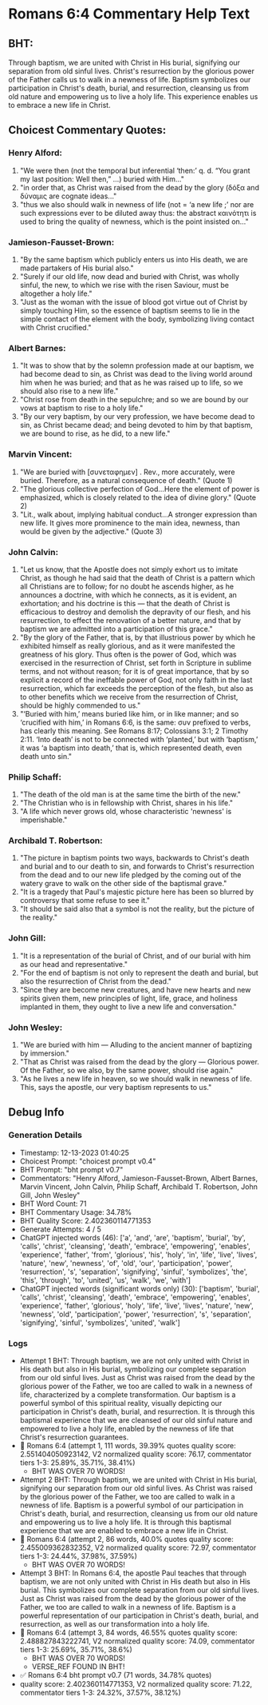 # Romans 6:4 Commentary Help Text

## BHT:
Through baptism, we are united with Christ in His burial, signifying our separation from old sinful lives. Christ's resurrection by the glorious power of the Father calls us to walk in a newness of life. Baptism symbolizes our participation in Christ's death, burial, and resurrection, cleansing us from old nature and empowering us to live a holy life. This experience enables us to embrace a new life in Christ.

## Choicest Commentary Quotes:
### Henry Alford:
1. "We were then (not the temporal but inferential ‘then:’ q. d. “You grant my last position: Well then,” …) buried with Him..."
2. "in order that, as Christ was raised from the dead by the glory (δόξα and δύναμις are cognate ideas..."
3. "thus we also should walk in newness of life (not = ‘a new life ;’ nor are such expressions ever to be diluted away thus: the abstract καινότητι is used to bring the quality of newness, which is the point insisted on..."

### Jamieson-Fausset-Brown:
1. "By the same baptism which publicly enters us into His death, we are made partakers of His burial also."
2. "Surely if our old life, now dead and buried with Christ, was wholly sinful, the new, to which we rise with the risen Saviour, must be altogether a holy life."
3. "Just as the woman with the issue of blood got virtue out of Christ by simply touching Him, so the essence of baptism seems to lie in the simple contact of the element with the body, symbolizing living contact with Christ crucified."

### Albert Barnes:
1. "It was to show that by the solemn profession made at our baptism, we had become dead to sin, as Christ was dead to the living world around him when he was buried; and that as he was raised up to life, so we should also rise to a new life."
2. "Christ rose from death in the sepulchre; and so we are bound by our vows at baptism to rise to a holy life."
3. "By our very baptism, by our very profession, we have become dead to sin, as Christ became dead; and being devoted to him by that baptism, we are bound to rise, as he did, to a new life."

### Marvin Vincent:
1. "We are buried with [συνεταφημεν] . Rev., more accurately, were buried. Therefore, as a natural consequence of death." (Quote 1)
2. "The glorious collective perfection of God...Here the element of power is emphasized, which is closely related to the idea of divine glory." (Quote 2)
3. "Lit., walk about, implying habitual conduct...A stronger expression than new life. It gives more prominence to the main idea, newness, than would be given by the adjective." (Quote 3)

### John Calvin:
1. "Let us know, that the Apostle does not simply exhort us to imitate Christ, as though he had said that the death of Christ is a pattern which all Christians are to follow; for no doubt he ascends higher, as he announces a doctrine, with which he connects, as it is evident, an exhortation; and his doctrine is this — that the death of Christ is efficacious to destroy and demolish the depravity of our flesh, and his resurrection, to effect the renovation of a better nature, and that by baptism we are admitted into a participation of this grace."
2. "By the glory of the Father, that is, by that illustrious power by which he exhibited himself as really glorious, and as it were manifested the greatness of his glory. Thus often is the power of God, which was exercised in the resurrection of Christ, set forth in Scripture in sublime terms, and not without reason; for it is of great importance, that by so explicit a record of the ineffable power of God, not only faith in the last resurrection, which far exceeds the perception of the flesh, but also as to other benefits which we receive from the resurrection of Christ, should be highly commended to us."
3. "‘Buried with him,’ means buried like him, or in like manner; and so ‘crucified with him,’ in Romans 6:6, is the same: συν prefixed to verbs, has clearly this meaning. See Romans 8:17; Colossians 3:1; 2 Timothy 2:11. ‘Into death’ is not to be connected with ‘planted,’ but with ‘baptism,’ it was ‘a baptism into death,’ that is, which represented death, even death unto sin."

### Philip Schaff:
1. "The death of the old man is at the same time the birth of the new."
2. "The Christian who is in fellowship with Christ, shares in his life."
3. "A life which never grows old, whose characteristic 'newness' is imperishable."

### Archibald T. Robertson:
1. "The picture in baptism points two ways, backwards to Christ's death and burial and to our death to sin, and forwards to Christ's resurrection from the dead and to our new life pledged by the coming out of the watery grave to walk on the other side of the baptismal grave." 
2. "It is a tragedy that Paul's majestic picture here has been so blurred by controversy that some refuse to see it." 
3. "It should be said also that a symbol is not the reality, but the picture of the reality."

### John Gill:
1. "It is a representation of the burial of Christ, and of our burial with him as our head and representative."
2. "For the end of baptism is not only to represent the death and burial, but also the resurrection of Christ from the dead."
3. "Since they are become new creatures, and have new hearts and new spirits given them, new principles of light, life, grace, and holiness implanted in them, they ought to live a new life and conversation."

### John Wesley:
1. "We are buried with him — Alluding to the ancient manner of baptizing by immersion."
2. "That as Christ was raised from the dead by the glory — Glorious power. Of the Father, so we also, by the same power, should rise again."
3. "As he lives a new life in heaven, so we should walk in newness of life. This, says the apostle, our very baptism represents to us."


## Debug Info
### Generation Details
- Timestamp: 12-13-2023 01:40:25
- Choicest Prompt: "choicest prompt v0.4"
- BHT Prompt: "bht prompt v0.7"
- Commentators: "Henry Alford, Jamieson-Fausset-Brown, Albert Barnes, Marvin Vincent, John Calvin, Philip Schaff, Archibald T. Robertson, John Gill, John Wesley"
- BHT Word Count: 71
- BHT Commentary Usage: 34.78%
- BHT Quality Score: 2.402360114771353
- Generate Attempts: 4 / 5
- ChatGPT injected words (46):
	['a', 'and', 'are', 'baptism', 'burial', 'by', 'calls', 'christ', 'cleansing', 'death', 'embrace', 'empowering', 'enables', 'experience', 'father', 'from', 'glorious', 'his', 'holy', 'in', 'life', 'live', 'lives', 'nature', 'new', 'newness', 'of', 'old', 'our', 'participation', 'power', 'resurrection', 's', 'separation', 'signifying', 'sinful', 'symbolizes', 'the', 'this', 'through', 'to', 'united', 'us', 'walk', 'we', 'with']
- ChatGPT injected words (significant words only) (30):
	['baptism', 'burial', 'calls', 'christ', 'cleansing', 'death', 'embrace', 'empowering', 'enables', 'experience', 'father', 'glorious', 'holy', 'life', 'live', 'lives', 'nature', 'new', 'newness', 'old', 'participation', 'power', 'resurrection', 's', 'separation', 'signifying', 'sinful', 'symbolizes', 'united', 'walk']

### Logs
- Attempt 1 BHT: Through baptism, we are not only united with Christ in His death but also in His burial, symbolizing our complete separation from our old sinful lives. Just as Christ was raised from the dead by the glorious power of the Father, we too are called to walk in a newness of life, characterized by a complete transformation. Our baptism is a powerful symbol of this spiritual reality, visually depicting our participation in Christ's death, burial, and resurrection. It is through this baptismal experience that we are cleansed of our old sinful nature and empowered to live a holy life, enabled by the newness of life that Christ's resurrection guarantees.
- 🔄 Romans 6:4 (attempt 1, 111 words, 39.39% quotes quality score: 2.551404050923142, V2 normalized quality score: 76.17, commentator tiers 1-3: 25.89%, 35.71%, 38.41%) 
	- BHT WAS OVER 70 WORDS!
- Attempt 2 BHT: Through baptism, we are united with Christ in His burial, signifying our separation from our old sinful lives. As Christ was raised by the glorious power of the Father, we too are called to walk in a newness of life. Baptism is a powerful symbol of our participation in Christ's death, burial, and resurrection, cleansing us from our old nature and empowering us to live a holy life. It is through this baptismal experience that we are enabled to embrace a new life in Christ.
- 🔄 Romans 6:4 (attempt 2, 86 words, 40.0% quotes quality score: 2.455009362832352, V2 normalized quality score: 72.97, commentator tiers 1-3: 24.44%, 37.98%, 37.59%) 
	- BHT WAS OVER 70 WORDS!
- Attempt 3 BHT: In Romans 6:4, the apostle Paul teaches that through baptism, we are not only united with Christ in His death but also in His burial. This symbolizes our complete separation from our old sinful lives. Just as Christ was raised from the dead by the glorious power of the Father, we too are called to walk in a newness of life. Baptism is a powerful representation of our participation in Christ's death, burial, and resurrection, as well as our transformation into a holy life.
- 🔄 Romans 6:4 (attempt 3, 84 words, 46.55% quotes quality score: 2.488827843222741, V2 normalized quality score: 74.09, commentator tiers 1-3: 25.69%, 35.71%, 38.6%) 
	- BHT WAS OVER 70 WORDS! 
	- VERSE_REF FOUND IN BHT!
- ✅ Romans 6:4 bht prompt v0.7 (71 words, 34.78% quotes)
- quality score: 2.402360114771353, V2 normalized quality score: 71.22, commentator tiers 1-3: 24.32%, 37.57%, 38.12%)